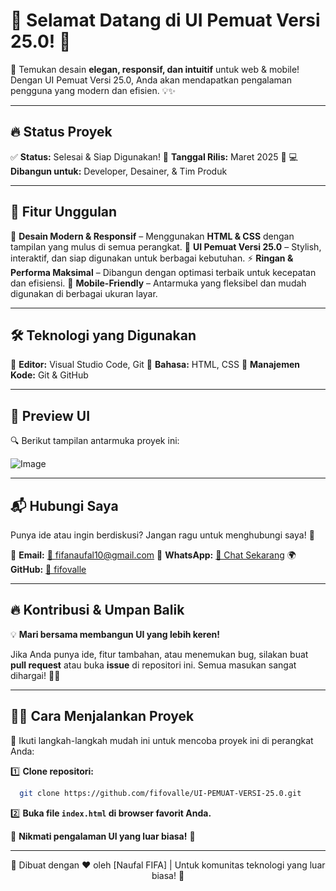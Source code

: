 # 🎉 Selamat Datang di **UI Pemuat Versi 25.0**! 🚀

🔹 Temukan desain **elegan, responsif, dan intuitif** untuk web & mobile! Dengan UI Pemuat Versi 25.0, Anda akan mendapatkan pengalaman pengguna yang modern dan efisien. 💡✨

---

## 🔥 **Status Proyek**

✅ **Status:** Selesai & Siap Digunakan!
📅 **Tanggal Rilis:** Maret 2025 🚀
💻 **Dibangun untuk:** Developer, Desainer, & Tim Produk

---

## 🎯 **Fitur Unggulan**

💎 **Desain Modern & Responsif** – Menggunakan **HTML & CSS** dengan tampilan yang mulus di semua perangkat.
🎨 **UI Pemuat Versi 25.0** – Stylish, interaktif, dan siap digunakan untuk berbagai kebutuhan.
⚡ **Ringan & Performa Maksimal** – Dibangun dengan optimasi terbaik untuk kecepatan dan efisiensi.
📱 **Mobile-Friendly** – Antarmuka yang fleksibel dan mudah digunakan di berbagai ukuran layar.

---

## 🛠️ **Teknologi yang Digunakan**

🔹 **Editor:** Visual Studio Code, Git
🔹 **Bahasa:** HTML, CSS
🔹 **Manajemen Kode:** Git & GitHub

---

## 📸 **Preview UI**

🔍 Berikut tampilan antarmuka proyek ini:

![Image](https://github.com/user-attachments/assets/bf8daf73-6b9e-4e26-8c9e-459b90f6d2ae)

---

## 📬 **Hubungi Saya**

Punya ide atau ingin berdiskusi? Jangan ragu untuk menghubungi saya! 🚀

💌 **Email:** [📧 fifanaufal10@gmail.com](mailto:fifanaufal10@gmail.com)
💬 **WhatsApp:** [📱 Chat Sekarang](https://wa.me/+6282318334287)
🌍 **GitHub:** [🌟 fifovalle](https://github.com/fifovalle)

---

## 🔥 **Kontribusi & Umpan Balik**

💡 **Mari bersama membangun UI yang lebih keren!**

Jika Anda punya ide, fitur tambahan, atau menemukan bug, silakan buat **pull request** atau buka **issue** di repositori ini. Semua masukan sangat dihargai! 🤝✨

---

## 👨‍💻 **Cara Menjalankan Proyek**

🔹 Ikuti langkah-langkah mudah ini untuk mencoba proyek ini di perangkat Anda:

1️⃣ **Clone repositori:**

```sh
  git clone https://github.com/fifovalle/UI-PEMUAT-VERSI-25.0.git
```

2️⃣ **Buka file `index.html` di browser favorit Anda.**

🚀 **Nikmati pengalaman UI yang luar biasa!** 🎉

---

<div align="center">
  🎨 Dibuat dengan ❤️ oleh [Naufal FIFA] | Untuk komunitas teknologi yang luar biasa! 🚀
</div>

